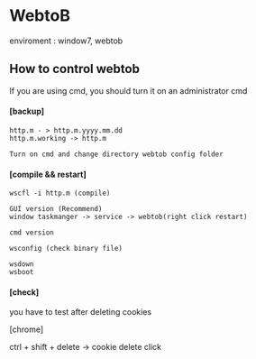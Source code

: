 # WebtoB

enviroment : window7, webtob

## How to control webtob

If you are using cmd, you should turn it on an administrator cmd


#### [backup]

~~~
http.m - > http.m.yyyy.mm.dd
http.m.working -> http.m

Turn on cmd and change directory webtob config folder
~~~~

#### [compile && restart]

~~~
wscfl -i http.m (compile)

GUI version (Recommend)
window taskmanger -> service -> webtob(right click restart)

cmd version

wsconfig (check binary file)

wsdown
wsboot
~~~

#### [check]

you have to test after deleting cookies

[chrome]

ctrl + shift + delete -> cookie delete click
